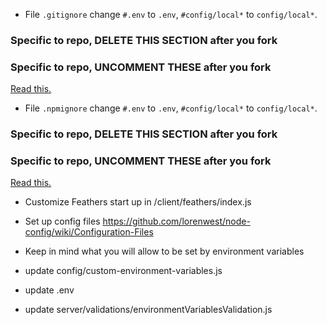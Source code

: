 
- File `.gitignore` change `#.env` to `.env`, `#config/local*` to `config/local*`.
### Specific to repo, DELETE THIS SECTION after you fork ###
### Specific to repo, UNCOMMENT THESE after you fork ###
[Read this.](https://github.com/bkeepers/dotenv#should-i-commit-my-env-file)
- File `.npmignore` change `#.env` to `.env`, `#config/local*` to `config/local*`.
### Specific to repo, DELETE THIS SECTION after you fork ###
### Specific to repo, UNCOMMENT THESE after you fork ###
[Read this.](https://github.com/bkeepers/dotenv#should-i-commit-my-env-file)

- Customize Feathers start up in /client/feathers/index.js

- Set up config files https://github.com/lorenwest/node-config/wiki/Configuration-Files
- Keep in mind what you will allow to be set by environment variables
- update config/custom-environment-variables.js
- update .env
- update server/validations/environmentVariablesValidation.js
